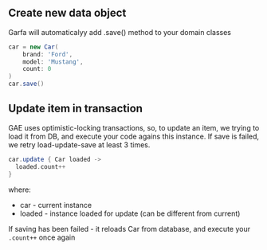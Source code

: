 Create new data object
----------------------

Garfa will automaticalyy add .save() method to your domain classes

```groovy
car = new Car(
    brand: 'Ford',
    model: 'Mustang',
    count: 0
)
car.save()
```


Update item in transaction
--------------------------

GAE uses optimistic-locking transactions, so, to update an item, we trying to load it
from DB, and execute your code agains this instance. If save is failed, we retry
load-update-save at least 3 times.

```groovy
car.update { Car loaded ->
  loaded.count++
}
```

where:
  * car - current instance
  * loaded - instance loaded for update (can be different from current)

If saving has been failed - it reloads Car from database, and execute your `.count++`
once again